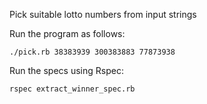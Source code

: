 Pick suitable lotto numbers from input strings

Run the program as follows:

`./pick.rb 38383939 300383883 77873938`

Run the specs using Rspec:

`rspec extract_winner_spec.rb`
